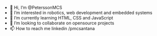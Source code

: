 - 👋 Hi, I’m @PeterssonMCS
- 👀 I’m interested in robotics, web development and embedded systems
- 🌱 I’m currently learning HTML, CSS and JavaScript
- 💞️ I’m looking to collaborate on opensource projects
- 📫 How to reach me linkedin /pmcsantana

<!---
PeterssonMCS/PeterssonMCS is a ✨ special ✨ repository because its `README.md` (this file) appears on your GitHub profile.
You can click the Preview link to take a look at your changes.
--->
